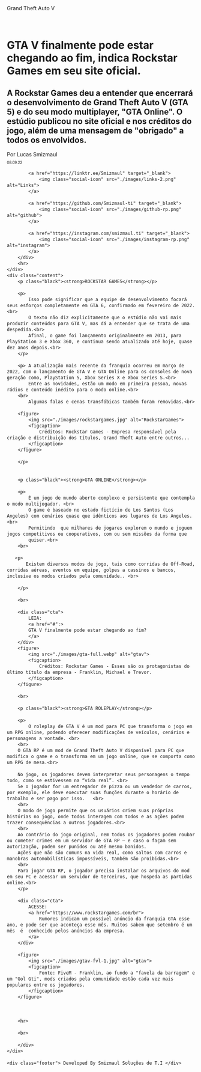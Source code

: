 <!DOCTYPE html>
<html lang="pt">
<meta charset="UTF-8">
<meta http-equiv="X-UA-Compatible" content="IE=edge">
<meta name="viewport" content="width=device-width, initial-scale=1.0">

<head>
    <link rel="icon" href="./images/rockstar-l.png" type="image/png">
    <title>Grand Theft Auto V</title>
    <link rel="stylesheet" type="text/css" href="./style.css">
    <link rel="preconnect" href="https://fonts.googleapis.com">
    <link rel="preconnect" href="https://fonts.gstatic.com" crossorigin>
    <link href="https://fonts.googleapis.com/css2?family=Oswald:wght@300;400;500;600;700&display=swap" rel="stylesheet">

</head>

<body>
    <div class="top-bar"> Grand Theft Auto V </div>
</body>
<br>
<br>

<div class="container">
    <div class="header">
        <h1 class="headline">
            GTA V finalmente pode estar chegando ao fim, indica Rockstar Games em seu site oficial.
        </h1>
        <h2 class="subtitle">
            A Rockstar Games deu a entender que encerrará o desenvolvimento de Grand Theft Auto V (GTA 5) e do seu modo multiplayer, "GTA Online". O estúdio publicou no site oficial e nos créditos do jogo, além de uma mensagem de "obrigado" a todos os envolvidos.<br>
        </h2>
        <div class="author"> Por Lucas Smizmaul </div>
        <small>
            <sub>
                08.09.22 
            </sub>
        </small>
        <div class="social-icons">

            <a href="https://linktr.ee/Smizmaul" target="_blank">
                <img class="social-icon" src="./images/links-2.png" alt="Links">
            </a> 
        
            <a href="https://github.com/Smizmaul-ti" target="_blank">
                <img class="social-icon" src="./images/github-rp.png" alt="github">
            </a>

            <a href="https://instagram.com/smizmaul.ti" target="_blank">
                <img class="social-icon" src="./images/instagram-rp.png" alt="instagram">
            </a>
        </div>
        <hr>
    </div>        
    <div class="content">
        <p class="black"><strong>ROCKSTAR GAMES</strong></p> 
        
        <p>
            Isso pode significar que a equipe de desenvolvimento focará seus esforços completamente em GTA 6, confirmado em fevereiro de 2022.<br>             
            O texto não diz explicitamente que o estúdio não vai mais produzir conteúdos para GTA V, mas dá a entender que se trata de uma despedida.<br> 
            Afinal, o game foi lançamento originalmente em 2013, para PlayStation 3 e Xbox 360, e continua sendo atualizado até hoje, quase dez anos depois.<br>
        </p>
         
        <p> A atualização mais recente da franquia ocorreu em março de 2022, com o lançamento de GTA V e GTA Online para os consoles de nova geração como, PlayStation 5, Xbox Series X e Xbox Series S.<br>
            Entre as novidades, estão um modo em primeira pessoa, novas rádios e conteúdo inédito para o modo online.<br>
        <br>    
            Algumas falas e cenas transfóbicas também foram removidas.<br>
        
        <figure>
            <img src="./images/rockstargames.jpg" alt="RockstarGames">
            <figcaption>
                Créditos: Rockstar Games - Empresa responsável pela criação e distribuição dos títulos, Grand Theft Auto entre outros... 
            </figcaption>
        </figure>           

        </p>


        <p class="black"><strong>GTA ONLINE</strong></p> 
        
        <p>
            É um jogo de mundo aberto complexo e persistente que contempla o modo multijogador. <br>
            O game é baseado no estado fictício de Los Santos (Los Angeles) com cenários quase que idênticos aos lugares de Los Angeles.<br> 
            Permitindo  que milhares de jogares explorem o mundo e joguem jogos competitivos ou cooperativos, com ou sem missões da forma que
            quiser.<br>
        <br>    
            
       <p>  
           Existem diversos modos de jogo, tais como corridas de Off-Road, corridas aéreas, eventos em equipe, golpes a cassinos e bancos, inclusive os modos criados pela comunidade.. <br>
        
        </p>

        <br>

        <div class="cta">
            LEIA:
            <a href="#":>
            GTA V finalmente pode estar chegando ao fim?
            </a>
        </div>
        <figure>
            <img src="./images/gta-full.webp" alt="gtav">
            <figcaption>
                Créditos: Rockstar Games - Esses são os protagonistas do último título da empresa - Franklin, Michael e Trevor. 
            </figcaption>
        </figure>              
        
        <br>
    
        <p class="black"><strong>GTA ROLEPLAY</strong></p> 
        
        <p>
            O roleplay de GTA V é um mod para PC que transforma o jogo em um RPG online, podendo oferecer modificações de veículos, cenários e personagens a vontade. <br>
        <br>    
        O GTA RP é um mod de Grand Theft Auto V disponível para PC que modifica o game e o transforma em um jogo online, que se comporta como um RPG de mesa.<br>
        
        No jogo, os jogadores devem interpretar seus personagens o tempo todo, como se estivessem na “vida real”. <br>
        Se o jogador for um entregador de pizza ou um vendedor de carros, por exemplo, ele deve executar suas funções durante o horário de trabalho e ser pago por isso.   <br>
        <br>
        O modo de jogo permite que os usuários criem suas próprias histórias no jogo, onde todos interagem com todos e as ações podem trazer consequências a outros jogadores.<br>
        <br>
        Ao contrário do jogo original, nem todos os jogadores podem roubar ou cometer crimes em um servidor de GTA RP – e caso o façam sem autorização, podem ser punidos ou até mesmo banidos. 
        Ações que não são comuns na vida real, como saltos com carros e manobras automobilísticas impossíveis, também são proibidas.<br>
        <br>
        Para jogar GTA RP, o jogador precisa instalar os arquivos do mod em seu PC e acessar um servidor de terceiros, que hospeda as partidas online.<br>
        </p>
        
        <div class="cta">
            ACESSE:
            <a href="https://www.rockstargames.com/br">
                Rumores indicam um possível anúncio da franquia GTA esse ano, e pode ser que aconteça esse mês. Muitos sabem que setembro é um mês  é  conhecido pelos anúncios da empresa.
            </a>
        </div>        
        
        <figure>
            <img src="./images/gtav-fvl-1.jpg" alt="gtav">
            <figcaption>
                Fonte: FiveM - Franklin, ao fundo a "favela da barragem" e um "Gol Gti", mods criados pela comunidade estão cada vez mais populares entre os jogadores.
            </figcaption>
        </figure> 
        
        
        
        <hr>        
        
        <br>

        </div>
    </div>

    <div class="footer"> Developed By Smizmaul Soluções de T.I </div>

</body>
    
</html>
